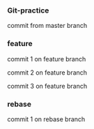 ### Git-practice
commit from master branch

### feature
commit 1 on feature branch

commit 2 on feature branch

commit 3 on feature branch

### rebase
commit 1 on rebase branch